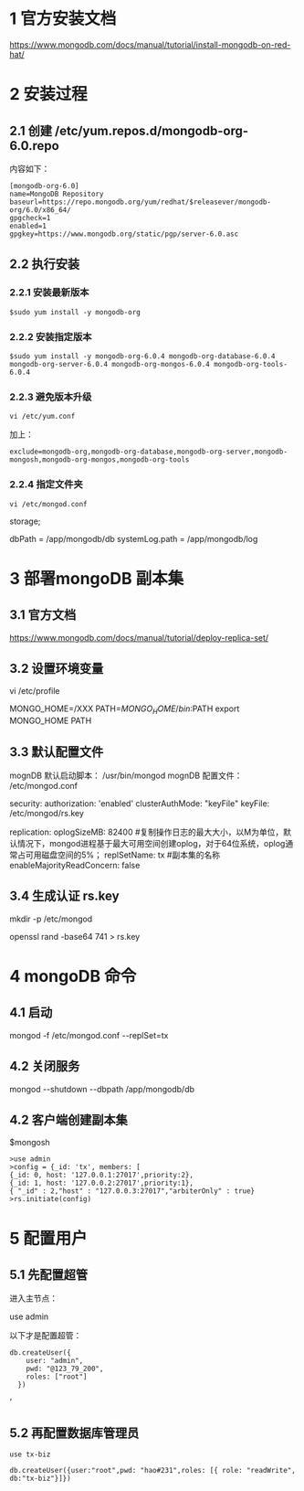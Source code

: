 # 1 官方安装文档

https://www.mongodb.com/docs/manual/tutorial/install-mongodb-on-red-hat/

# 2 安装过程

## 2.1 创建  /etc/yum.repos.d/mongodb-org-6.0.repo

内容如下：

```
[mongodb-org-6.0]
name=MongoDB Repository
baseurl=https://repo.mongodb.org/yum/redhat/$releasever/mongodb-org/6.0/x86_64/
gpgcheck=1
enabled=1
gpgkey=https://www.mongodb.org/static/pgp/server-6.0.asc
```

## 2.2 执行安装

### 2.2.1 安装最新版本

```
$sudo yum install -y mongodb-org
```



### 2.2.2 安装指定版本

```
$sudo yum install -y mongodb-org-6.0.4 mongodb-org-database-6.0.4 mongodb-org-server-6.0.4 mongodb-org-mongos-6.0.4 mongodb-org-tools-6.0.4
```

### 2.2.3 避免版本升级

```
vi /etc/yum.conf
```

加上：

```
exclude=mongodb-org,mongodb-org-database,mongodb-org-server,mongodb-mongosh,mongodb-org-mongos,mongodb-org-tools
```

### 2.2.4 指定文件夹

```
vi /etc/mongod.conf
```

storage;

dbPath = /app/mongodb/db
systemLog.path = /app/mongodb/log




# 3 部署mongoDB 副本集

## 3.1 官方文档

https://www.mongodb.com/docs/manual/tutorial/deploy-replica-set/

## 3.2 设置环境变量

vi /etc/profile

MONGO_HOME=/XXX
PATH=$MONGO_HOME/bin:$PATH
export MONGO_HOME PATH

## 3.3 默认配置文件

mognDB 默认启动脚本：
/usr/bin/mongod 
mognDB 配置文件：
/etc/mongod.conf


security:
  authorization: 'enabled'
  clusterAuthMode: "keyFile"
  keyFile: /etc/mongod/rs.key

replication:
  oplogSizeMB: 82400 #复制操作日志的最大大小，以M为单位，默认情况下，mongod进程基于最大可用空间创建oplog，对于64位系统，oplog通常占可用磁盘空间的5%；
  replSetName: tx  #副本集的名称
  enableMajorityReadConcern: false

## 3.4  生成认证 rs.key 

mkdir -p /etc/mongod

openssl rand -base64 741 > rs.key

# 4  mongoDB 命令 

## 4.1  启动

mongod  -f /etc/mongod.conf --replSet=tx

## 4.2 关闭服务 

mongod --shutdown --dbpath /app/mongodb/db

## 4.2 客户端创建副本集



$mongosh 

```
>use admin
>config = {_id: 'tx', members: [
{_id: 0, host: '127.0.0.1:27017',priority:2},
{_id: 1, host: '127.0.0.2:27017',priority:1}, 
{ "_id" : 2,"host" : "127.0.0.3:27017","arbiterOnly" : true}
>rs.initiate(config)
```





# 5 配置用户 

## 5.1 先配置超管

进入主节点：

use admin

以下才是配置超管：

```
db.createUser({
    user: "admin",
    pwd: "@123_79_200",
    roles: ["root"]
  })
```



‘

## 5.2 再配置数据库管理员 



```
use tx-biz

db.createUser({user:"root",pwd: "hao#231",roles: [{ role: "readWrite", db:"tx-biz"}]})
```

